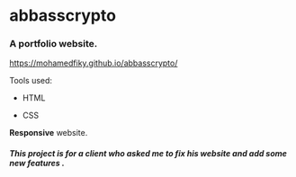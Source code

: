# abbasscrypto

### A portfolio website.

https://mohamedfiky.github.io/abbasscrypto/

Tools used: 

- HTML

- CSS


**Responsive** website.

##### This project is for a client who asked me to fix his website and add some new features .






